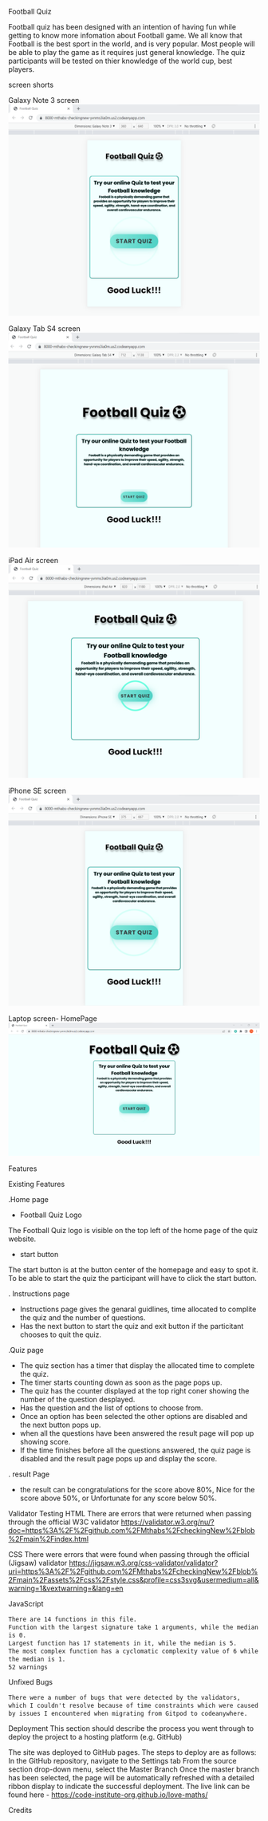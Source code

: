 Football Quiz

Football quiz has been designed with an intention of having fun while getting to know more infomation about Football game. We all know that Football is the best sport in the world, and is very popular. Most people will be able to play the game as it requires just general knowledge. The quiz participants will be tested on thier knowledge of the world cup, best players. 

screen shorts

Galaxy Note 3 screen
 ![alt text](https://github.com/Mthabs/checkingNew/blob/main/assets/images/GalaxyNote3Screen.png)

Galaxy Tab S4 screen
 ![alt text](https://github.com/Mthabs/checkingNew/blob/main/assets/images/GalaxyTabS4screen.png)

 iPad Air screen
 ![alt text](https://github.com/Mthabs/checkingNew/blob/main/assets/images/iPadAirscreen.png)

 iPhone SE screen
 ![alt text](https://github.com/Mthabs/checkingNew/blob/main/assets/images/iPhoneSEscreen.png)

 Laptop screen- HomePage
 ![alt text](https://github.com/Mthabs/checkingNew/blob/main/assets/images/LaptopscreenHomePage.png)

Features

Existing Features

.Home page
 - Football Quiz Logo

The Football Quiz logo is visible on the top left of the home page of the quiz website.

 - start button

The start button is at the button center of the homepage and easy to spot it. To be able to start the quiz the participant will have to click the start button.

. Instructions page

 - Instructions page gives the genaral guidlines, time allocated to complite the quiz and the number of questions.
 - Has the next button to start the quiz and exit button if the particitant chooses to quit the quiz. 

.Quiz page 

 - The quiz section has a timer that display the allocated time to complete the quiz. 
 - The timer starts counting down as soon as the page pops up.
 - The quiz has the counter displayed at the top right coner showing the number of the question desplayed.
 - Has the question and the list of options to choose from.
 - Once an option has been selected the other options are disabled and the next button pops up. 
 - when all the questions have been answered the result page will pop up showing score. 
 - If the time finishes before all the questions answered, the quiz page is disabled and the result page pops up and display the score.

. result Page
 - the result can be congratulations for the score above 80%, Nice for the score above 50%, or Unfortunate for any score below 50%.


Validator Testing
HTML
    There are errors that were returned when passing through the official W3C validator
    https://validator.w3.org/nu/?doc=https%3A%2F%2Fgithub.com%2FMthabs%2FcheckingNew%2Fblob%2Fmain%2Findex.html

CSS
    There were errors that were found when passing through the official (Jigsaw) validator
    https://jigsaw.w3.org/css-validator/validator?uri=https%3A%2F%2Fgithub.com%2FMthabs%2FcheckingNew%2Fblob%2Fmain%2Fassets%2Fcss%2Fstyle.css&profile=css3svg&usermedium=all&warning=1&vextwarning=&lang=en

JavaScript

    There are 14 functions in this file.
    Function with the largest signature take 1 arguments, while the median is 0.
    Largest function has 17 statements in it, while the median is 5.
    The most complex function has a cyclomatic complexity value of 6 while the median is 1.
    52 warnings

Unfixed Bugs

    There were a number of bugs that were detected by the validators, which I couldn't resolve because of time constraints which were caused by issues I encountered when migrating from Gitpod to codeanywhere.

Deployment
This section should describe the process you went through to deploy the project to a hosting platform (e.g. GitHub)

The site was deployed to GitHub pages. The steps to deploy are as follows:
In the GitHub repository, navigate to the Settings tab
From the source section drop-down menu, select the Master Branch
Once the master branch has been selected, the page will be automatically refreshed with a detailed ribbon display to indicate the successful deployment.
The live link can be found here - https://code-institute-org.github.io/love-maths/

Credits



